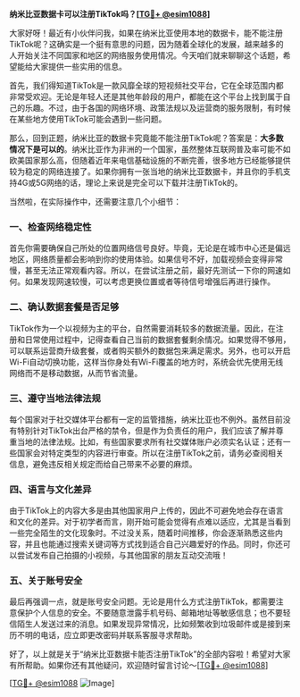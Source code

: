 **纳米比亚数据卡可以注册TikTok吗？[[TG💪+ @esim1088](https://t.me/s/esim1088)]**

大家好呀！最近有小伙伴问我，如果在纳米比亚使用本地的数据卡，能不能注册TikTok呢？这确实是一个挺有意思的问题，因为随着全球化的发展，越来越多的人开始关注不同国家和地区的网络服务使用情况。今天咱们就来聊聊这个话题，希望能给大家提供一些实用的信息。

首先，我们得知道TikTok是一款风靡全球的短视频社交平台，它在全球范围内都非常受欢迎。无论是年轻人还是其他年龄段的用户，都能在这个平台上找到属于自己的乐趣。不过，由于各国的网络环境、政策法规以及运营商的服务限制，有时候在某些地方使用TikTok可能会遇到一些问题。

那么，回到正题，纳米比亚的数据卡究竟能不能注册TikTok呢？答案是：**大多数情况下是可以的**。纳米比亚作为非洲的一个国家，虽然整体互联网普及率可能不如欧美国家那么高，但随着近年来电信基础设施的不断完善，很多地方已经能够提供较为稳定的网络连接了。如果你拥有一张当地的纳米比亚数据卡，并且你的手机支持4G或5G网络的话，理论上来说是完全可以下载并注册TikTok的。

当然啦，在实际操作中，还需要注意几个小细节：

### 一、检查网络稳定性
首先你需要确保自己所处的位置网络信号良好。毕竟，无论是在城市中心还是偏远地区，网络质量都会影响到你的使用体验。如果信号不好，加载视频会变得非常慢，甚至无法正常观看内容。所以，在尝试注册之前，最好先测试一下你的网速如何。如果发现网速较慢，可以考虑更换位置或者等待信号增强后再进行操作。

### 二、确认数据套餐是否足够
TikTok作为一个以视频为主的平台，自然需要消耗较多的数据流量。因此，在注册和日常使用过程中，记得查看自己当前的数据套餐剩余情况。如果觉得不够用，可以联系运营商升级套餐，或者购买额外的数据包来满足需求。另外，也可以开启Wi-Fi自动切换功能，这样当你身处有Wi-Fi覆盖的地方时，系统会优先使用无线网络而不是移动数据，从而节省流量。

### 三、遵守当地法律法规
每个国家对于社交媒体平台都有一定的监管措施，纳米比亚也不例外。虽然目前没有特别针对TikTok出台严格的禁令，但是作为负责任的用户，我们应该了解并尊重当地的法律法规。比如，有些国家要求所有社交媒体账户必须实名认证；还有一些国家会对特定类型的内容进行审查。所以在注册TikTok之前，请务必查阅相关信息，避免违反相关规定而给自己带来不必要的麻烦。

### 四、语言与文化差异
由于TikTok上的内容大多是由其他国家用户上传的，因此不可避免地会存在语言和文化的差异。对于初学者而言，刚开始可能会觉得有点难以适应，尤其是当看到一些完全陌生的文化现象时。不过没关系，随着时间推移，你会逐渐熟悉这些内容，并且也能通过搜索关键词等方式找到适合自己兴趣爱好的作品。同时，你还可以尝试发布自己拍摄的小视频，与其他国家的朋友互动交流哦！

### 五、关于账号安全
最后再强调一点，就是账号安全问题。无论是用什么方式注册TikTok，都需要注意保护个人信息的安全。不要随意泄露手机号码、邮箱地址等敏感信息；也不要轻信陌生人发送过来的消息。如果发现异常情况，比如频繁收到垃圾邮件或是接到来历不明的电话，应立即更改密码并联系客服寻求帮助。

好了，以上就是关于“纳米比亚数据卡能否注册TikTok”的全部内容啦！希望对大家有所帮助。如果你还有其他疑问，欢迎随时留言讨论～[[TG💪+ @esim1088](https://t.me/s/esim1088)]

[[TG💪+ @esim1088](https://t.me/s/esim1088) ![Image](https://i.postimg.cc/4NQfJmqS/Snipaste-2025-05-13-00-14-12.png)]